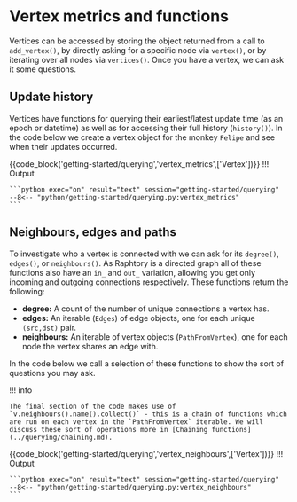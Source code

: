 
# Vertex metrics and functions
Vertices can be accessed by storing the object returned from a call to `add_vertex()`, by directly asking for a specific node via `vertex()`, or by iterating over all nodes via `vertices()`. Once you have a vertex, we can ask it some questions. 

## Update history 

Vertices have functions for querying their earliest/latest update time (as an epoch or datetime) as well as for accessing their full history (`history()`). In the code below we create a vertex object for the monkey `Felipe` and see when their updates occurred. 

{{code_block('getting-started/querying','vertex_metrics',['Vertex'])}}
!!! Output

    ```python exec="on" result="text" session="getting-started/querying"
    --8<-- "python/getting-started/querying.py:vertex_metrics"
    ```


## Neighbours, edges and paths
To investigate who a vertex is connected with we can ask for its `degree()`, `edges()`, or `neighbours()`. As Raphtory is a directed graph all of these functions also have an `in_` and `out_` variation, allowing you get only incoming and outgoing connections respectively. These functions return the following:

* **degree:** A count of the number of unique connections a vertex has.
* **edges:** An iterable (`Edges`) of edge objects, one for each unique `(src,dst)` pair.
* **neighbours:** An iterable of vertex objects (`PathFromVertex`), one for each node the vertex shares an edge with.

In the code below we call a selection of these functions to show the sort of questions you may ask. 

!!! info

    The final section of the code makes use of `v.neighbours().name().collect()` - this is a chain of functions which are run on each vertex in the `PathFromVertex` iterable. We will discuss these sort of operations more in [Chaining functions](../querying/chaining.md). 

{{code_block('getting-started/querying','vertex_neighbours',['Vertex'])}}
!!! Output

    ```python exec="on" result="text" session="getting-started/querying"
    --8<-- "python/getting-started/querying.py:vertex_neighbours"
    ```